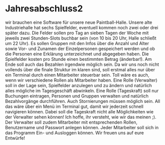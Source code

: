 # Jahresabschluss2
wir brauchen eine Software für unsere neue Paintball-Halle. Unsere alte Industriehalle hat sechs Spielfelder, eventuell kommen noch zwei oder drei später dazu. Die Felder sollen pro Tag an sieben Tagen der Woche mit jeweils zwei Stunden-Slots buchbar sein (von 10 bis 20 Uhr, Halle schließt um 22 Uhr). Es sollen Gruppen mit den Infos über die Anzahl und Alter sowie Vor- und Zunamen der Einzelpersonen gespeichert werden und ob die Personen eine Erklärung unterzeichnet und abgegeben haben. Die Spielfelder kosten pro Stunde einen bestimmten Betrag (änderbar!). Am Ende soll auch das Bezahlen irgendwie möglich sein. Da wir uns noch nicht vollends über die finale Struktur im klaren sind, soll erstmal alles nur über ein Terminal durch einen Mitarbeiter steuerbar sein. Toll wäre es auch, wenn wir verschiedene Rollen als Mitarbeiter haben. Eine Rolle (Verwalter) soll in der Lage sein, Spielfelder anzulegen und zu ändern und natürlich alles mögliche im Tagesgeschäft abwinkeln. Eine Rolle (Tageskraft) soll nur Buchungen eintragen, Personen und Gruppen verwalten und natürlich Bezahlvorgänge durchführen. Auch Stornierungen müssen möglich sein. All das wäre über ein Menü im Terminal gut, damit wir jederzeit schnell navigieren können. Dabei soll die Tageskraft nicht alle Möglichkeiten wie der Verwalter sehen können! Ich hoffe, ihr versteht, wie wir das meinen ;). Der Verwalter soll zudem Mitarbeiter mit entsprechenden Rollen, Benutzername und Passwort anlegen können. Jeder Mitarbeiter soll sich in das Programm Ein- und Ausloggen können. Wir freuen uns auf eure Entwürfe!
